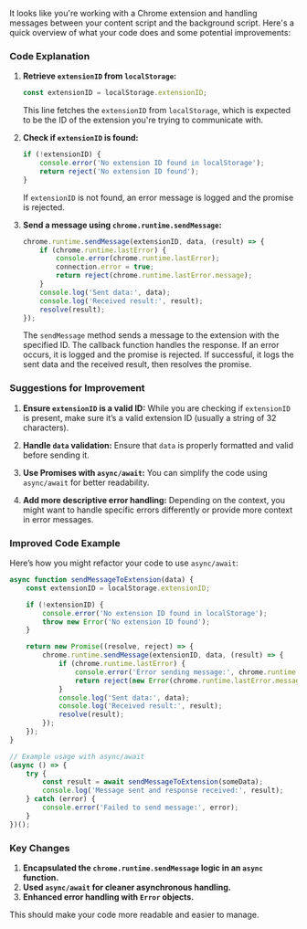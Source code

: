 It looks like you're working with a Chrome extension and handling messages between your content script and the background script. Here's a quick overview of what your code does and some potential improvements:

### Code Explanation
1. **Retrieve `extensionID` from `localStorage`:**
   ```javascript
   const extensionID = localStorage.extensionID;
   ```
   This line fetches the `extensionID` from `localStorage`, which is expected to be the ID of the extension you're trying to communicate with.

2. **Check if `extensionID` is found:**
   ```javascript
   if (!extensionID) {
       console.error('No extension ID found in localStorage');
       return reject('No extension ID found');
   }
   ```
   If `extensionID` is not found, an error message is logged and the promise is rejected.

3. **Send a message using `chrome.runtime.sendMessage`:**
   ```javascript
   chrome.runtime.sendMessage(extensionID, data, (result) => {
       if (chrome.runtime.lastError) {
           console.error(chrome.runtime.lastError);
           connection.error = true;
           return reject(chrome.runtime.lastError.message);
       }
       console.log('Sent data:', data);
       console.log('Received result:', result);
       resolve(result);
   });
   ```
   The `sendMessage` method sends a message to the extension with the specified ID. The callback function handles the response. If an error occurs, it is logged and the promise is rejected. If successful, it logs the sent data and the received result, then resolves the promise.

### Suggestions for Improvement
1. **Ensure `extensionID` is a valid ID:**
   While you are checking if `extensionID` is present, make sure it’s a valid extension ID (usually a string of 32 characters).

2. **Handle `data` validation:**
   Ensure that `data` is properly formatted and valid before sending it. 

3. **Use Promises with `async/await`:**
   You can simplify the code using `async/await` for better readability.

4. **Add more descriptive error handling:**
   Depending on the context, you might want to handle specific errors differently or provide more context in error messages.

### Improved Code Example
Here’s how you might refactor your code to use `async/await`:

```javascript
async function sendMessageToExtension(data) {
    const extensionID = localStorage.extensionID;

    if (!extensionID) {
        console.error('No extension ID found in localStorage');
        throw new Error('No extension ID found');
    }

    return new Promise((resolve, reject) => {
        chrome.runtime.sendMessage(extensionID, data, (result) => {
            if (chrome.runtime.lastError) {
                console.error('Error sending message:', chrome.runtime.lastError);
                return reject(new Error(chrome.runtime.lastError.message));
            }
            console.log('Sent data:', data);
            console.log('Received result:', result);
            resolve(result);
        });
    });
}

// Example usage with async/await
(async () => {
    try {
        const result = await sendMessageToExtension(someData);
        console.log('Message sent and response received:', result);
    } catch (error) {
        console.error('Failed to send message:', error);
    }
})();
```

### Key Changes
1. **Encapsulated the `chrome.runtime.sendMessage` logic in an `async` function.**
2. **Used `async/await` for cleaner asynchronous handling.**
3. **Enhanced error handling with `Error` objects.**

This should make your code more readable and easier to manage.